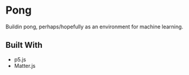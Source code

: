 # Pong
Buildin pong, perhaps/hopefully as an environment for machine learning.

## Built With
- p5.js
- Matter.js
